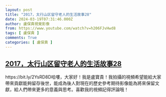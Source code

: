 ```yaml
---
layout: post
title: "2017，太行山区留守老人的生活故事28"
date: 2024-03-19T07:31:46.000Z
author: 盧保貴視覺影像
from: https://www.youtube.com/watch?v=h206FJvHwd8
tags: [ 盧保貴 ]
comments: True
categories: [ 盧保貴 ]
---
```

<!--1710833506000-->
[2017，太行山区留守老人的生活故事28](https://www.youtube.com/watch?v=h206FJvHwd8)
------

<div>
https://bit.ly/2YsRD8D哈嘍，大家好！我是盧寶貴！我拍攝的視頻希望能給大家帶來貢獻能夠留存後世，能成為後人對現在的歷史參考期待影像能為將來保留文獻，給人們帶來更多的意義與思考。喜歡我的視頻記得評論哦！
</div>
